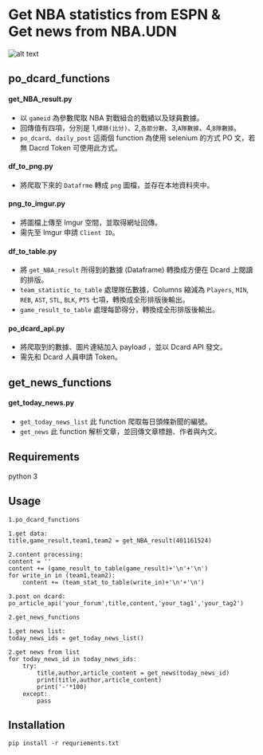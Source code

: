 # Get NBA statistics from ESPN & <br/>Get news from NBA.UDN
![alt text](https://miro.medium.com/max/1050/1*ypslG7x_vZF28O9X-l1ZVQ.jpeg)

## po_dcard_functions
#### get_NBA_result.py
* 以 `gameid` 為參數爬取 NBA 對戰組合的戰績以及球員數據。
* 回傳值有四項，分別是 1,`標題(比分)`、2,`各節分數`、3,`A隊數據`、4,`B隊數據`。
* `po_dcard`、`daily_post` 這兩個 function 為使用 selenium 的方式 PO 文，若無 Dacrd Token 可使用此方式。

#### df_to_png.py
* 將爬取下來的 `Datafrme` 轉成 `png` 圖檔，並存在本地資料夾中。

#### png_to_imgur.py
* 將圖檔上傳至 Imgur 空間，並取得網址回傳。
* 需先至 Imgur 申請 `Client ID`。

#### df_to_table.py
* 將 `get_NBA_result` 所得到的數據 (Dataframe) 轉換成方便在 Dcard 上閱讀的排版。
* `team_statistic_to_table` 處理隊伍數據，Columns 縮減為 `Players`, `MIN`, `REB`, `AST`, `STL`, `BLK`, `PTS` 七項，轉換成全形排版後輸出。
* `game_result_to_table` 處理每節得分，轉換成全形排版後輸出。

#### po_dcard_api.py
* 將爬取到的數據、圖片連結加入 payload ，並以 Dcard API 發文。
* 需先和 Dcard 人員申請 Token。

## get_news_functions
#### get_today_news.py
* `get_today_news_list` 此 function 爬取每日頭條新聞的編號。
* `get_news` 此 function 解析文章，並回傳文章標題、作者與內文。

## Requirements
python 3

## Usage
`1.po_dcard_functions`

```
1.get data:
title,game_result,team1,team2 = get_NBA_result(401161524)

2.content processing:
content = ''
content += (game_result_to_table(game_result)+'\n'+'\n')
for write_in in (team1,team2):
    content += (team_stat_to_table(write_in)+'\n'+'\n')

3.post on dcard:
po_article_api('your_forum',title,content,'your_tag1','your_tag2')

```

`2.get_news_functions`

```
1.get news list:
today_news_ids = get_today_news_list()

2.get news from list
for today_news_id in today_news_ids:
    try:
        title,author,article_content = get_news(today_news_id)
        print(title,author,article_content)
        print('-'*100)
    except:
        pass

```
## Installation
`pip install -r requriements.txt`

